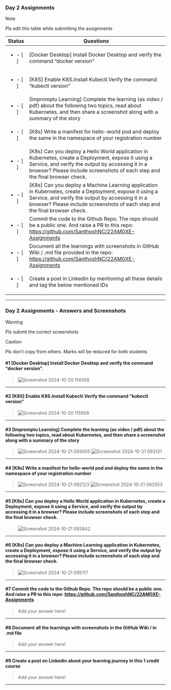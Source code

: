 ### Day 2 Assignments

> [!NOTE]
> Pls edit this table while submitting the assignments

| Status         | Questions     | 
|----------------|---------------|
| <ul><li>- [ ] </li></ul> | [Docker Desktop] Install Docker Desktop and verify the command “docker version” |
| <ul><li>- [ ] </li></ul> | [K8S] Enable K8S.Install Kubectl.Verify the command “kubectl version” |
| <ul><li>- [ ] </li></ul> | [Impromptu Learning] Complete the learning (as video / pdf) about the following two topics, read about Kubernetes, and then share a screenshot along with a summary of the story |
| <ul><li>- [ ] </li></ul> | [K8s] Write a manifest for hello-world pod and deploy the same in the namespace of your registration number |
| <ul><li>- [ ] </li></ul> | [K8s] Can you deploy a Hello World application in Kubernetes, create a Deployment, expose it using a Service, and verify the output by accessing it in a browser? Please include screenshots of each step and the final browser check. |
| <ul><li>- [ ] </li></ul> | [K8s] Can you deploy a Machine Learning application in Kubernetes, create a Deployment, expose it using a Service, and verify the output by accessing it in a browser? Please include screenshots of each step and the final browser check.  |
| <ul><li>- [ ] </li></ul> | Commit the code to the Github Repo. The repo should be a public one. And raise a PR to this repo: https://github.com/SanthoshNC/22AM0XE-Assignments |
| <ul><li>- [ ] </li></ul> | Document all the learnings with screenshots in GitHub Wiki / .md file provided in the repo: https://github.com/SanthoshNC/22AM0XE-Assignments |
| <ul><li>- [ ] </li></ul> | Create a post in Linkedin by mentioning all these details and tag the below mentioned IDs |

***

### Day 2 Assignments - Answers and Screenshots

> [!WARNING]
> Pls submit the correct screenshots

> [!CAUTION]
> Pls don't copy from others. Marks will be reduced for both students

#### #1 [Docker Desktop] Install Docker Desktop and verify the command “docker version”.
>![Screenshot 2024-10-20 114058](https://github.com/user-attachments/assets/b7b36e5d-a284-467c-bf8b-451d636ca854)


***

#### #2 [K8S] Enable K8S.Install Kubectl.Verify the command “kubectl version”
>![Screenshot 2024-10-20 115958](https://github.com/user-attachments/assets/27ae07ba-9a36-4f46-9a8d-4fc3a4bf4cd2)


***

#### #3 [Impromptu Learning] Complete the learning (as video / pdf) about the following two topics, read about Kubernetes, and then share a screenshot along with a summary of the story
> ![Screenshot 2024-10-21 093005](https://github.com/user-attachments/assets/73fd79c3-58ce-4775-946a-94e621f503a0)
> ![Screenshot 2024-10-21 093121](https://github.com/user-attachments/assets/9c37e34e-c13a-44eb-94c2-be725812765f)



***

#### #4 [K8s] Write a manifest for hello-world pod and deploy the same in the namespace of your registration number
>![Screenshot 2024-10-21 092123](https://github.com/user-attachments/assets/205b4a9e-a8c4-41fd-bbca-e943b942c557)
>![Screenshot 2024-10-21 092553](https://github.com/user-attachments/assets/d1eb82c9-80a8-4ea7-acae-49b26053f396)



***

#### #5 [K8s] Can you deploy a Hello World application in Kubernetes, create a Deployment, expose it using a Service, and verify the output by accessing it in a browser? Please include screenshots of each step and the final browser check.
> ![Screenshot 2024-10-21 093842](https://github.com/user-attachments/assets/d030398a-eb98-4168-a7b6-5694169b7b57)

***

#### #6 [K8s] Can you deploy a Machine Learning application in Kubernetes, create a Deployment, expose it using a Service, and verify the output by accessing it in a browser? Please include screenshots of each step and the final browser check.
>![Screenshot 2024-10-21 095117](https://github.com/user-attachments/assets/8cda1f9a-4e30-497a-9f8e-e2694b9fb4b2)


***

#### #7 Commit the code to the Github Repo. The repo should be a public one. And raise a PR to this repo: https://github.com/SanthoshNC/22AM0XE-Assignments
> Add your answer here!

***

#### #8 Document all the learnings with screenshots in the GitHub Wiki / in .md file
> Add your answer here!

***

#### #9 Create a post on Linkedin about your learning journey in this 1 credit course
> Add your answer here!

***
